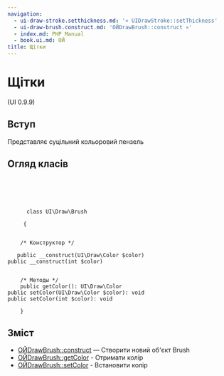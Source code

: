 ```yaml
---
navigation:
  - ui-draw-stroke.setthickness.md: '« UIDrawStroke::setThickness'
  - ui-draw-brush.construct.md: 'ОЙDrawBrush::construct »'
  - index.md: PHP Manual
  - book.ui.md: ОЙ
title: Щітки
---
```

# Щітки

(UI 0.9.9)

## Вступ

Представляє суцільний кольоровий пензель

## Огляд класів

```classsynopsis



    
     
      class UI\Draw\Brush
     
     {


    /* Конструктор */
    
   public __construct(UI\Draw\Color $color)
public __construct(int $color)


    /* Методы */
    public getColor(): UI\Draw\Color
public setColor(UI\Draw\Color $color): void
public setColor(int $color): void

    }
```

## Зміст

-   [ОЙDrawBrush::construct](ui-draw-brush.construct.md) — Створити новий об'єкт Brush
-   [ОЙDrawBrush::getColor](ui-draw-brush.getcolor.md) - Отримати колір
-   [ОЙDrawBrush::setColor](ui-draw-brush.setcolor.md) - Встановити колір
